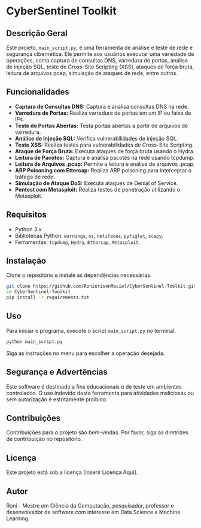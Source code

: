 # CyberSentinel Toolkit

## Descrição Geral

Este projeto, `main_script.py`, é uma ferramenta de análise e teste de rede e segurança cibernética. Ele permite aos usuários executar uma variedade de operações, como captura de consultas DNS, varredura de portas, análise de injeção SQL, teste de Cross-Site Scripting (XSS), ataques de força bruta, leitura de arquivos pcap, simulação de ataques de rede, entre outros.

## Funcionalidades

- **Captura de Consultas DNS:** Captura e analisa consultas DNS na rede.
- **Varredura de Portas:** Realiza varredura de portas em um IP ou faixa de IPs.
- **Teste de Portas Abertas:** Testa portas abertas a partir de arquivos de varredura.
- **Análise de Injeção SQL:** Verifica vulnerabilidades de injeção SQL.
- **Teste XSS:** Realiza testes para vulnerabilidades de Cross-Site Scripting.
- **Ataque de Força Bruta:** Executa ataques de força bruta usando o Hydra.
- **Leitura de Pacotes:** Captura e analisa pacotes na rede usando tcpdump.
- **Leitura de Arquivos .pcap:** Permite a leitura e análise de arquivos .pcap.
- **ARP Poisoning com Ettercap:** Realiza ARP poisoning para interceptar o tráfego de rede.
- **Simulação de Ataque DoS:** Executa ataques de Denial of Service.
- **Pentest com Metasploit:** Realiza testes de penetração utilizando o Metasploit.

## Requisitos

- Python 3.x
- Bibliotecas Python: `warnings`, `os`, `netifaces`, `pyfiglet`, `scapy`.
- Ferramentas: `tcpdump`, `Hydra`, `Ettercap`, `Metasploit`.

## Instalação

Clone o repositório e instale as dependências necessárias.

```bash
git clone https://github.com/RonierisonMaciel/CyberSentinel-Toolkit.git
cd CyberSentinel-Toolkit
pip install -r requirements.txt
```

## Uso

Para iniciar o programa, execute o script `main_script.py` no terminal.

```bash
python main_script.py
```

Siga as instruções no menu para escolher a operação desejada.

## Segurança e Advertências

Este software é destinado a fins educacionais e de teste em ambientes controlados. O uso indevido desta ferramenta para atividades maliciosas ou sem autorização é estritamente proibido.

## Contribuições

Contribuições para o projeto são bem-vindas. Por favor, siga as diretrizes de contribuição no repositório.

## Licença

Este projeto está sob a licença [Inserir Licença Aqui].

## Autor

Roni - Mestre em Ciência da Computação, pesquisador, professor e desenvolvedor de software com interesse em Data Science e Machine Learning.
